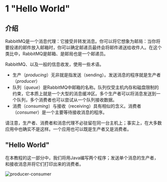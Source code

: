 # 1 "Hello World"


## 介绍
RabbitMQ是一个消息代理：它接受并转发消息。你可以将它想象为邮局：当你将要投递的邮件放入邮箱时，你可以确定邮递员最终会将邮件递送给收件人。在这个类比中，RabbitMQ是邮箱、是邮局也是一个邮递员。

RabbitMQ、以及一般的信息收发，使用一些术语。
* 生产（_producing_）无非就是指发送（sending）。发送消息的程序就是生产者（_producer_）
* 队列（_queue_）是RabbitMQ中邮箱的名称。队列仅受主机内存和磁盘限制的约束，它本质上就是一个大型的消息缓冲区。多个生产者可以将消息发送到一个队列，多个消费者也可以尝试从一个队列接收数据。
* 消费（_consuming_）与接收（receiving）具有相似的含义。消费者（_consumer_）是一个主要等待接收消息的程序。

请注意，生产者、消费者和消息代理不必驻留在同一台主机上；事实上，在大多数应用中也确实不是这样。一个应用也可以既是生产者又是消费者。


## "Hello World"
在本教程的这一部分中，我们将用Java编写两个程序；发送单个消息的生产者，和接收消息并将它们打印出来的消费者。

![producer-consumer](https://rabbitmq.com/img/tutorials/python-one.png)
